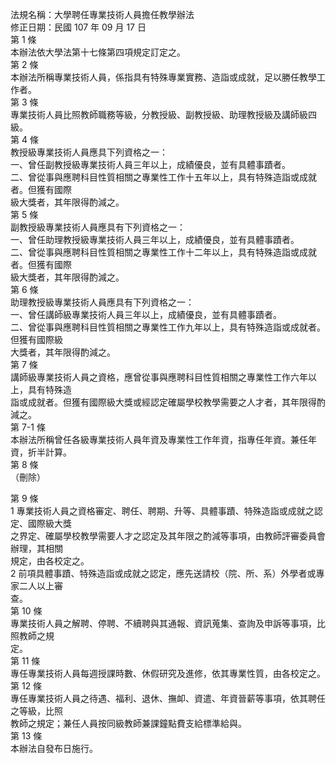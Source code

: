 法規名稱：大學聘任專業技術人員擔任教學辦法  
修正日期：民國 107 年 09 月 17 日  
第 1 條  
本辦法依大學法第十七條第四項規定訂定之。  
第 2 條  
本辦法所稱專業技術人員，係指具有特殊專業實務、造詣或成就，足以勝任教學工作者。  
第 3 條  
專業技術人員比照教師職務等級，分教授級、副教授級、助理教授級及講師級四級。  
第 4 條  
教授級專業技術人員應具下列資格之一：  
一、曾任副教授級專業技術人員三年以上，成績優良，並有具體事蹟者。  
二、曾從事與應聘科目性質相關之專業性工作十五年以上，具有特殊造詣或成就者。但獲有國際  
級大獎者，其年限得酌減之。  
第 5 條  
副教授級專業技術人員應具有下列資格之一：  
一、曾任助理教授級專業技術人員三年以上，成績優良，並有具體事蹟者。  
二、曾從事與應聘科目性質相關之專業性工作十二年以上，具有特殊造詣或成就者。但獲有國際  
級大獎者，其年限得酌減之。  
第 6 條  
助理教授級專業技術人員應具有下列資格之一：  
一、曾任講師級專業技術人員三年以上，成績優良，並有具體事蹟者。  
二、曾從事與應聘科目性質相關之專業性工作九年以上，具有特殊造詣或成就者。但獲有國際級  
大獎者，其年限得酌減之。  
第 7 條  
講師級專業技術人員之資格，應曾從事與應聘科目性質相關之專業性工作六年以上，具有特殊造  
詣或成就者。但獲有國際級大獎或經認定確屬學校教學需要之人才者，其年限得酌減之。  
第 7-1 條  
本辦法所稱曾任各級專業技術人員年資及專業性工作年資，指專任年資。兼任年資，折半計算。  
第 8 條  
（刪除）  


第 9 條  
1 專業技術人員之資格審定、聘任、聘期、升等、具體事蹟、特殊造詣或成就之認定、國際級大獎  
之界定、確屬學校教學需要人才之認定及其年限之酌減等事項，由教師評審委員會辦理，其相關  
規定，由各校定之。  
2 前項具體事蹟、特殊造詣或成就之認定，應先送請校（院、所、系）外學者或專家二人以上審  
查。  
第 10 條  
專業技術人員之解聘、停聘、不續聘與其通報、資訊蒐集、查詢及申訴等事項，比照教師之規  
定。  
第 11 條  
專任專業技術人員每週授課時數、休假研究及進修，依其專業性質，由各校定之。  
第 12 條  
專任專業技術人員之待遇、福利、退休、撫卹、資遣、年資晉薪等事項，依其聘任之等級，比照  
教師之規定；兼任人員按同級教師兼課鐘點費支給標準給與。  
第 13 條  
本辦法自發布日施行。  


